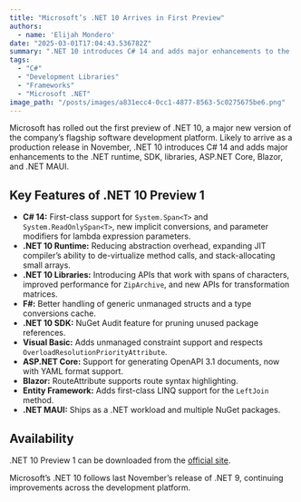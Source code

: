 ```yaml
---
title: "Microsoft’s .NET 10 Arrives in First Preview"
authors:
  - name: 'Elijah Mondero'
date: "2025-03-01T17:04:43.536782Z"
summary: ".NET 10 introduces C# 14 and adds major enhancements to the .NET runtime, SDK, libraries, ASP.NET Core, Blazor, and .NET MAUI, aiming for a production release in November."
tags:
  - "C#"
  - "Development Libraries"
  - "Frameworks"
  - "Microsoft .NET"
image_path: "/posts/images/a831ecc4-0cc1-4877-8563-5c0275675be6.png"
---
```


Microsoft has rolled out the first preview of .NET 10, a major new version of the company’s flagship software development platform. Likely to arrive as a production release in November, .NET 10 introduces C# 14 and adds major enhancements to the .NET runtime, SDK, libraries, ASP.NET Core, Blazor, and .NET MAUI.

## Key Features of .NET 10 Preview 1

- **C# 14:** First-class support for `System.Span<T>` and `System.ReadOnlySpan<T>`, new implicit conversions, and parameter modifiers for lambda expression parameters.
- **.NET 10 Runtime:** Reducing abstraction overhead, expanding JIT compiler’s ability to de-virtualize method calls, and stack-allocating small arrays.
- **.NET 10 Libraries:** Introducing APIs that work with spans of characters, improved performance for `ZipArchive`, and new APIs for transformation matrices.
- **F#:** Better handling of generic unmanaged structs and a type conversions cache.
- **.NET 10 SDK:** NuGet Audit feature for pruning unused package references.
- **Visual Basic:** Adds unmanaged constraint support and respects `OverloadResolutionPriorityAttribute`.
- **ASP.NET Core:** Support for generating OpenAPI 3.1 documents, now with YAML format support.
- **Blazor:** RouteAttribute supports route syntax highlighting.
- **Entity Framework:** Adds first-class LINQ support for the `LeftJoin` method.
- **.NET MAUI:** Ships as a .NET workload and multiple NuGet packages.

## Availability
.NET 10 Preview 1 can be downloaded from the [official site](https://dotnet.microsoft.com/).

Microsoft’s .NET 10 follows last November’s release of .NET 9, continuing improvements across the development platform.
